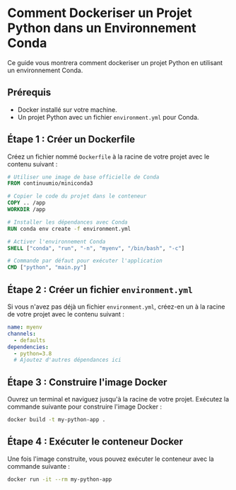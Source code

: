 
# Comment Dockeriser un Projet Python dans un Environnement Conda

Ce guide vous montrera comment dockeriser un projet Python en utilisant un environnement Conda.

## Prérequis

- Docker installé sur votre machine.
- Un projet Python avec un fichier `environment.yml` pour Conda.

## Étape 1 : Créer un Dockerfile

Créez un fichier nommé `Dockerfile` à la racine de votre projet avec le contenu suivant :

```Dockerfile
# Utiliser une image de base officielle de Conda
FROM continuumio/miniconda3

# Copier le code du projet dans le conteneur
COPY .. /app
WORKDIR /app

# Installer les dépendances avec Conda
RUN conda env create -f environment.yml

# Activer l'environnement Conda
SHELL ["conda", "run", "-n", "myenv", "/bin/bash", "-c"]

# Commande par défaut pour exécuter l'application
CMD ["python", "main.py"]
```

## Étape 2 : Créer un fichier `environment.yml`

Si vous n'avez pas déjà un fichier `environment.yml`, créez-en un à la racine de votre projet avec le contenu suivant :

```yaml
name: myenv
channels:
  - defaults
dependencies:
  - python=3.8
  # Ajoutez d'autres dépendances ici
```

## Étape 3 : Construire l'image Docker

Ouvrez un terminal et naviguez jusqu'à la racine de votre projet. Exécutez la commande suivante pour construire l'image Docker :

```sh
docker build -t my-python-app .
```

## Étape 4 : Exécuter le conteneur Docker

Une fois l'image construite, vous pouvez exécuter le conteneur avec la commande suivante :

```sh
docker run -it --rm my-python-app
```
